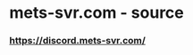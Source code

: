 <h1>mets-svr.com - source</h1>
<h3><span><a href="https://discord.mets-svr.com/">https://discord.mets-svr.com/</a></span></h3>
